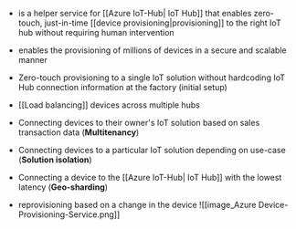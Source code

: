 - is a helper service for [[Azure IoT-Hub| IoT Hub]] that enables zero-touch, just-in-time [[device provisioning|provisioning]] to the right IoT hub without requiring human intervention
- enables the provisioning of millions of devices in a secure and scalable manner


- Zero-touch provisioning to a single IoT solution without hardcoding IoT Hub connection information at the factory (initial setup)
- [[Load balancing]] devices across multiple hubs
- Connecting devices to their owner's IoT solution based on sales transaction data (**Multitenancy**)
- Connecting devices to a particular IoT solution depending on use-case (**Solution isolation**)
- Connecting a device to the [[Azure IoT-Hub| IoT Hub]] with the lowest latency (**Geo-sharding**)
- reprovisioning based on a change in the device
![[image_Azure Device-Provisioning-Service.png]]